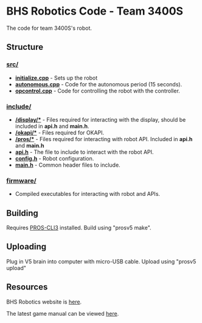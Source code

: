 # BHS Robotics Code - Team 3400S

The code for team 3400S's robot.

## Structure

### [src/](src/)

* [**initialize.cpp**](src/initialize.cpp) - Sets up the robot
* [**autonomous.cpp**](src/autonomous.cpp) - Code for the autonomous period (15 seconds).
* [**opcontrol.cpp**](src/opcontrol.cpp) - Code for controlling the robot with the controller.

### [include/](include/)

* [**/display/\***](include/display/) - Files required for interacting with the display, should be included in **api.h** and **main.h**.
* [**/okapi/\***](include/okapi) - Files required for OKAPI.
* [**/pros/\***](include/pros) - Files required for interacting with robot API. Included in **api.h** and **main.h**
* [**api.h**](include/api.h) - The file to include to interact with the robot API.
* [**config.h**](include/config.h) - Robot configuration.
* [**main.h**](include/main.h) - Common header files to include.

### [firmware/](firmware/)

* Compiled executables for interacting with robot and APIs.

## Building

Requires [PROS-CLI3](https://github.com/purduesigbots/pros-cli3/releases/latest) installed. Build using "prosv5 make".

## Uploading

Plug in V5 brain into computer with micro-USB cable. Upload using "prosv5 upload"

## Resources

BHS Robotics website is [here](https://sites.google.com/bentonvillek12.org/bentonville-robotics/home).

The latest game manual can be viewed [here](https://content.vexrobotics.com/docs/vrc-turning-point/VRC-TurningPoint-GameManual-20180817.pdf).